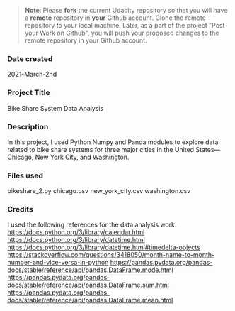 >**Note**: Please **fork** the current Udacity repository so that you will have a **remote** repository in **your** Github account. Clone the remote repository to your local machine. Later, as a part of the project "Post your Work on Github", you will push your proposed changes to the remote repository in your Github account.

### Date created
2021-March-2nd

### Project Title
Bike Share System Data Analysis

### Description
In this project, I used Python Numpy and Panda modules to explore data related to bike share systems for three major cities in the United States—Chicago, New York City, and Washington. 

### Files used
bikeshare_2.py
chicago.csv
new_york_city.csv
washington.csv

### Credits
I used the following references for the data analysis work.
https://docs.python.org/3/library/calendar.html
https://docs.python.org/3/library/datetime.html
https://docs.python.org/3/library/datetime.html#timedelta-objects
https://stackoverflow.com/questions/3418050/month-name-to-month-number-and-vice-versa-in-python
https://pandas.pydata.org/pandas-docs/stable/reference/api/pandas.DataFrame.mode.html
https://pandas.pydata.org/pandas-docs/stable/reference/api/pandas.DataFrame.sum.html
https://pandas.pydata.org/pandas-docs/stable/reference/api/pandas.DataFrame.mean.html

